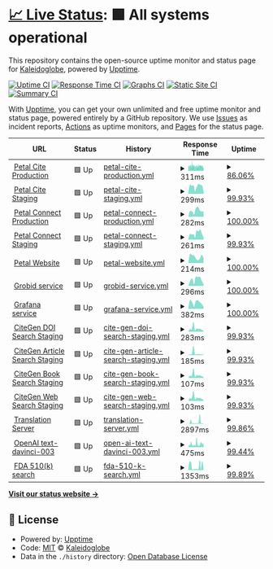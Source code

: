 # [📈 Live Status](https://ks-collab.github.io/upptime): <!--live status--> **🟩 All systems operational**

This repository contains the open-source uptime monitor and status page for [Kaleidoglobe](https://www.kaleidoglobe.com), powered by [Upptime](https://github.com/upptime/upptime).

[![Uptime CI](https://github.com/koj-co/upptime/workflows/Uptime%20CI/badge.svg)](https://github.com/koj-co/upptime/actions?query=workflow%3A%22Uptime+CI%22)
[![Response Time CI](https://github.com/koj-co/upptime/workflows/Response%20Time%20CI/badge.svg)](https://github.com/koj-co/upptime/actions?query=workflow%3A%22Response+Time+CI%22)
[![Graphs CI](https://github.com/koj-co/upptime/workflows/Graphs%20CI/badge.svg)](https://github.com/koj-co/upptime/actions?query=workflow%3A%22Graphs+CI%22)
[![Static Site CI](https://github.com/koj-co/upptime/workflows/Static%20Site%20CI/badge.svg)](https://github.com/koj-co/upptime/actions?query=workflow%3A%22Static+Site+CI%22)
[![Summary CI](https://github.com/koj-co/upptime/workflows/Summary%20CI/badge.svg)](https://github.com/koj-co/upptime/actions?query=workflow%3A%22Summary+CI%22)

With [Upptime](https://upptime.js.org), you can get your own unlimited and free uptime monitor and status page, powered entirely by a GitHub repository. We use [Issues](https://github.com/ks-collab/upptime/issues) as incident reports, [Actions](https://github.com/ks-collab/upptime/actions) as uptime monitors, and [Pages](https://ks-collab.github.io/upptime) for the status page.

<!--start: status pages-->
<!-- This summary is generated by Upptime (https://github.com/upptime/upptime) -->
<!-- Do not edit this manually, your changes will be overwritten -->
<!-- prettier-ignore -->
| URL | Status | History | Response Time | Uptime |
| --- | ------ | ------- | ------------- | ------ |
| <img alt="" src="https://icons.duckduckgo.com/ip3/cite.petal.org.ico" height="13"> [Petal Cite Production](https://cite.petal.org/api/status) | 🟩 Up | [petal-cite-production.yml](https://github.com/ks-collab/upptime/commits/HEAD/history/petal-cite-production.yml) | <details><summary><img alt="Response time graph" src="./graphs/petal-cite-production/response-time-week.png" height="20"> 311ms</summary><br><a href="https://ks-collab.github.io/upptime/history/petal-cite-production"><img alt="Response time 2436" src="https://img.shields.io/endpoint?url=https%3A%2F%2Fraw.githubusercontent.com%2Fks-collab%2Fupptime%2FHEAD%2Fapi%2Fpetal-cite-production%2Fresponse-time.json"></a><br><a href="https://ks-collab.github.io/upptime/history/petal-cite-production"><img alt="24-hour response time 297" src="https://img.shields.io/endpoint?url=https%3A%2F%2Fraw.githubusercontent.com%2Fks-collab%2Fupptime%2FHEAD%2Fapi%2Fpetal-cite-production%2Fresponse-time-day.json"></a><br><a href="https://ks-collab.github.io/upptime/history/petal-cite-production"><img alt="7-day response time 311" src="https://img.shields.io/endpoint?url=https%3A%2F%2Fraw.githubusercontent.com%2Fks-collab%2Fupptime%2FHEAD%2Fapi%2Fpetal-cite-production%2Fresponse-time-week.json"></a><br><a href="https://ks-collab.github.io/upptime/history/petal-cite-production"><img alt="30-day response time 326" src="https://img.shields.io/endpoint?url=https%3A%2F%2Fraw.githubusercontent.com%2Fks-collab%2Fupptime%2FHEAD%2Fapi%2Fpetal-cite-production%2Fresponse-time-month.json"></a><br><a href="https://ks-collab.github.io/upptime/history/petal-cite-production"><img alt="1-year response time 2436" src="https://img.shields.io/endpoint?url=https%3A%2F%2Fraw.githubusercontent.com%2Fks-collab%2Fupptime%2FHEAD%2Fapi%2Fpetal-cite-production%2Fresponse-time-year.json"></a></details> | <details><summary><a href="https://ks-collab.github.io/upptime/history/petal-cite-production">86.06%</a></summary><a href="https://ks-collab.github.io/upptime/history/petal-cite-production"><img alt="All-time uptime 99.65%" src="https://img.shields.io/endpoint?url=https%3A%2F%2Fraw.githubusercontent.com%2Fks-collab%2Fupptime%2FHEAD%2Fapi%2Fpetal-cite-production%2Fuptime.json"></a><br><a href="https://ks-collab.github.io/upptime/history/petal-cite-production"><img alt="24-hour uptime 71.44%" src="https://img.shields.io/endpoint?url=https%3A%2F%2Fraw.githubusercontent.com%2Fks-collab%2Fupptime%2FHEAD%2Fapi%2Fpetal-cite-production%2Fuptime-day.json"></a><br><a href="https://ks-collab.github.io/upptime/history/petal-cite-production"><img alt="7-day uptime 86.06%" src="https://img.shields.io/endpoint?url=https%3A%2F%2Fraw.githubusercontent.com%2Fks-collab%2Fupptime%2FHEAD%2Fapi%2Fpetal-cite-production%2Fuptime-week.json"></a><br><a href="https://ks-collab.github.io/upptime/history/petal-cite-production"><img alt="30-day uptime 96.76%" src="https://img.shields.io/endpoint?url=https%3A%2F%2Fraw.githubusercontent.com%2Fks-collab%2Fupptime%2FHEAD%2Fapi%2Fpetal-cite-production%2Fuptime-month.json"></a><br><a href="https://ks-collab.github.io/upptime/history/petal-cite-production"><img alt="1-year uptime 99.65%" src="https://img.shields.io/endpoint?url=https%3A%2F%2Fraw.githubusercontent.com%2Fks-collab%2Fupptime%2FHEAD%2Fapi%2Fpetal-cite-production%2Fuptime-year.json"></a></details>
| <img alt="" src="https://icons.duckduckgo.com/ip3/cite.petal-dev.org.ico" height="13"> [Petal Cite Staging](https://cite.petal-dev.org/api/status) | 🟩 Up | [petal-cite-staging.yml](https://github.com/ks-collab/upptime/commits/HEAD/history/petal-cite-staging.yml) | <details><summary><img alt="Response time graph" src="./graphs/petal-cite-staging/response-time-week.png" height="20"> 299ms</summary><br><a href="https://ks-collab.github.io/upptime/history/petal-cite-staging"><img alt="Response time 1773" src="https://img.shields.io/endpoint?url=https%3A%2F%2Fraw.githubusercontent.com%2Fks-collab%2Fupptime%2FHEAD%2Fapi%2Fpetal-cite-staging%2Fresponse-time.json"></a><br><a href="https://ks-collab.github.io/upptime/history/petal-cite-staging"><img alt="24-hour response time 276" src="https://img.shields.io/endpoint?url=https%3A%2F%2Fraw.githubusercontent.com%2Fks-collab%2Fupptime%2FHEAD%2Fapi%2Fpetal-cite-staging%2Fresponse-time-day.json"></a><br><a href="https://ks-collab.github.io/upptime/history/petal-cite-staging"><img alt="7-day response time 299" src="https://img.shields.io/endpoint?url=https%3A%2F%2Fraw.githubusercontent.com%2Fks-collab%2Fupptime%2FHEAD%2Fapi%2Fpetal-cite-staging%2Fresponse-time-week.json"></a><br><a href="https://ks-collab.github.io/upptime/history/petal-cite-staging"><img alt="30-day response time 286" src="https://img.shields.io/endpoint?url=https%3A%2F%2Fraw.githubusercontent.com%2Fks-collab%2Fupptime%2FHEAD%2Fapi%2Fpetal-cite-staging%2Fresponse-time-month.json"></a><br><a href="https://ks-collab.github.io/upptime/history/petal-cite-staging"><img alt="1-year response time 1773" src="https://img.shields.io/endpoint?url=https%3A%2F%2Fraw.githubusercontent.com%2Fks-collab%2Fupptime%2FHEAD%2Fapi%2Fpetal-cite-staging%2Fresponse-time-year.json"></a></details> | <details><summary><a href="https://ks-collab.github.io/upptime/history/petal-cite-staging">99.93%</a></summary><a href="https://ks-collab.github.io/upptime/history/petal-cite-staging"><img alt="All-time uptime 98.79%" src="https://img.shields.io/endpoint?url=https%3A%2F%2Fraw.githubusercontent.com%2Fks-collab%2Fupptime%2FHEAD%2Fapi%2Fpetal-cite-staging%2Fuptime.json"></a><br><a href="https://ks-collab.github.io/upptime/history/petal-cite-staging"><img alt="24-hour uptime 100.00%" src="https://img.shields.io/endpoint?url=https%3A%2F%2Fraw.githubusercontent.com%2Fks-collab%2Fupptime%2FHEAD%2Fapi%2Fpetal-cite-staging%2Fuptime-day.json"></a><br><a href="https://ks-collab.github.io/upptime/history/petal-cite-staging"><img alt="7-day uptime 99.93%" src="https://img.shields.io/endpoint?url=https%3A%2F%2Fraw.githubusercontent.com%2Fks-collab%2Fupptime%2FHEAD%2Fapi%2Fpetal-cite-staging%2Fuptime-week.json"></a><br><a href="https://ks-collab.github.io/upptime/history/petal-cite-staging"><img alt="30-day uptime 99.16%" src="https://img.shields.io/endpoint?url=https%3A%2F%2Fraw.githubusercontent.com%2Fks-collab%2Fupptime%2FHEAD%2Fapi%2Fpetal-cite-staging%2Fuptime-month.json"></a><br><a href="https://ks-collab.github.io/upptime/history/petal-cite-staging"><img alt="1-year uptime 98.79%" src="https://img.shields.io/endpoint?url=https%3A%2F%2Fraw.githubusercontent.com%2Fks-collab%2Fupptime%2FHEAD%2Fapi%2Fpetal-cite-staging%2Fuptime-year.json"></a></details>
| <img alt="" src="https://icons.duckduckgo.com/ip3/connect.petal.org.ico" height="13"> [Petal Connect Production](https://connect.petal.org) | 🟩 Up | [petal-connect-production.yml](https://github.com/ks-collab/upptime/commits/HEAD/history/petal-connect-production.yml) | <details><summary><img alt="Response time graph" src="./graphs/petal-connect-production/response-time-week.png" height="20"> 282ms</summary><br><a href="https://ks-collab.github.io/upptime/history/petal-connect-production"><img alt="Response time 263" src="https://img.shields.io/endpoint?url=https%3A%2F%2Fraw.githubusercontent.com%2Fks-collab%2Fupptime%2FHEAD%2Fapi%2Fpetal-connect-production%2Fresponse-time.json"></a><br><a href="https://ks-collab.github.io/upptime/history/petal-connect-production"><img alt="24-hour response time 394" src="https://img.shields.io/endpoint?url=https%3A%2F%2Fraw.githubusercontent.com%2Fks-collab%2Fupptime%2FHEAD%2Fapi%2Fpetal-connect-production%2Fresponse-time-day.json"></a><br><a href="https://ks-collab.github.io/upptime/history/petal-connect-production"><img alt="7-day response time 282" src="https://img.shields.io/endpoint?url=https%3A%2F%2Fraw.githubusercontent.com%2Fks-collab%2Fupptime%2FHEAD%2Fapi%2Fpetal-connect-production%2Fresponse-time-week.json"></a><br><a href="https://ks-collab.github.io/upptime/history/petal-connect-production"><img alt="30-day response time 256" src="https://img.shields.io/endpoint?url=https%3A%2F%2Fraw.githubusercontent.com%2Fks-collab%2Fupptime%2FHEAD%2Fapi%2Fpetal-connect-production%2Fresponse-time-month.json"></a><br><a href="https://ks-collab.github.io/upptime/history/petal-connect-production"><img alt="1-year response time 263" src="https://img.shields.io/endpoint?url=https%3A%2F%2Fraw.githubusercontent.com%2Fks-collab%2Fupptime%2FHEAD%2Fapi%2Fpetal-connect-production%2Fresponse-time-year.json"></a></details> | <details><summary><a href="https://ks-collab.github.io/upptime/history/petal-connect-production">100.00%</a></summary><a href="https://ks-collab.github.io/upptime/history/petal-connect-production"><img alt="All-time uptime 99.90%" src="https://img.shields.io/endpoint?url=https%3A%2F%2Fraw.githubusercontent.com%2Fks-collab%2Fupptime%2FHEAD%2Fapi%2Fpetal-connect-production%2Fuptime.json"></a><br><a href="https://ks-collab.github.io/upptime/history/petal-connect-production"><img alt="24-hour uptime 100.00%" src="https://img.shields.io/endpoint?url=https%3A%2F%2Fraw.githubusercontent.com%2Fks-collab%2Fupptime%2FHEAD%2Fapi%2Fpetal-connect-production%2Fuptime-day.json"></a><br><a href="https://ks-collab.github.io/upptime/history/petal-connect-production"><img alt="7-day uptime 100.00%" src="https://img.shields.io/endpoint?url=https%3A%2F%2Fraw.githubusercontent.com%2Fks-collab%2Fupptime%2FHEAD%2Fapi%2Fpetal-connect-production%2Fuptime-week.json"></a><br><a href="https://ks-collab.github.io/upptime/history/petal-connect-production"><img alt="30-day uptime 99.97%" src="https://img.shields.io/endpoint?url=https%3A%2F%2Fraw.githubusercontent.com%2Fks-collab%2Fupptime%2FHEAD%2Fapi%2Fpetal-connect-production%2Fuptime-month.json"></a><br><a href="https://ks-collab.github.io/upptime/history/petal-connect-production"><img alt="1-year uptime 99.90%" src="https://img.shields.io/endpoint?url=https%3A%2F%2Fraw.githubusercontent.com%2Fks-collab%2Fupptime%2FHEAD%2Fapi%2Fpetal-connect-production%2Fuptime-year.json"></a></details>
| <img alt="" src="https://icons.duckduckgo.com/ip3/connect.petal-dev.org.ico" height="13"> [Petal Connect Staging](https://connect.petal-dev.org) | 🟩 Up | [petal-connect-staging.yml](https://github.com/ks-collab/upptime/commits/HEAD/history/petal-connect-staging.yml) | <details><summary><img alt="Response time graph" src="./graphs/petal-connect-staging/response-time-week.png" height="20"> 261ms</summary><br><a href="https://ks-collab.github.io/upptime/history/petal-connect-staging"><img alt="Response time 264" src="https://img.shields.io/endpoint?url=https%3A%2F%2Fraw.githubusercontent.com%2Fks-collab%2Fupptime%2FHEAD%2Fapi%2Fpetal-connect-staging%2Fresponse-time.json"></a><br><a href="https://ks-collab.github.io/upptime/history/petal-connect-staging"><img alt="24-hour response time 275" src="https://img.shields.io/endpoint?url=https%3A%2F%2Fraw.githubusercontent.com%2Fks-collab%2Fupptime%2FHEAD%2Fapi%2Fpetal-connect-staging%2Fresponse-time-day.json"></a><br><a href="https://ks-collab.github.io/upptime/history/petal-connect-staging"><img alt="7-day response time 261" src="https://img.shields.io/endpoint?url=https%3A%2F%2Fraw.githubusercontent.com%2Fks-collab%2Fupptime%2FHEAD%2Fapi%2Fpetal-connect-staging%2Fresponse-time-week.json"></a><br><a href="https://ks-collab.github.io/upptime/history/petal-connect-staging"><img alt="30-day response time 234" src="https://img.shields.io/endpoint?url=https%3A%2F%2Fraw.githubusercontent.com%2Fks-collab%2Fupptime%2FHEAD%2Fapi%2Fpetal-connect-staging%2Fresponse-time-month.json"></a><br><a href="https://ks-collab.github.io/upptime/history/petal-connect-staging"><img alt="1-year response time 264" src="https://img.shields.io/endpoint?url=https%3A%2F%2Fraw.githubusercontent.com%2Fks-collab%2Fupptime%2FHEAD%2Fapi%2Fpetal-connect-staging%2Fresponse-time-year.json"></a></details> | <details><summary><a href="https://ks-collab.github.io/upptime/history/petal-connect-staging">99.93%</a></summary><a href="https://ks-collab.github.io/upptime/history/petal-connect-staging"><img alt="All-time uptime 99.82%" src="https://img.shields.io/endpoint?url=https%3A%2F%2Fraw.githubusercontent.com%2Fks-collab%2Fupptime%2FHEAD%2Fapi%2Fpetal-connect-staging%2Fuptime.json"></a><br><a href="https://ks-collab.github.io/upptime/history/petal-connect-staging"><img alt="24-hour uptime 100.00%" src="https://img.shields.io/endpoint?url=https%3A%2F%2Fraw.githubusercontent.com%2Fks-collab%2Fupptime%2FHEAD%2Fapi%2Fpetal-connect-staging%2Fuptime-day.json"></a><br><a href="https://ks-collab.github.io/upptime/history/petal-connect-staging"><img alt="7-day uptime 99.93%" src="https://img.shields.io/endpoint?url=https%3A%2F%2Fraw.githubusercontent.com%2Fks-collab%2Fupptime%2FHEAD%2Fapi%2Fpetal-connect-staging%2Fuptime-week.json"></a><br><a href="https://ks-collab.github.io/upptime/history/petal-connect-staging"><img alt="30-day uptime 99.89%" src="https://img.shields.io/endpoint?url=https%3A%2F%2Fraw.githubusercontent.com%2Fks-collab%2Fupptime%2FHEAD%2Fapi%2Fpetal-connect-staging%2Fuptime-month.json"></a><br><a href="https://ks-collab.github.io/upptime/history/petal-connect-staging"><img alt="1-year uptime 99.82%" src="https://img.shields.io/endpoint?url=https%3A%2F%2Fraw.githubusercontent.com%2Fks-collab%2Fupptime%2FHEAD%2Fapi%2Fpetal-connect-staging%2Fuptime-year.json"></a></details>
| <img alt="" src="https://icons.duckduckgo.com/ip3/www.petal.org.ico" height="13"> [Petal Website](https://www.petal.org) | 🟩 Up | [petal-website.yml](https://github.com/ks-collab/upptime/commits/HEAD/history/petal-website.yml) | <details><summary><img alt="Response time graph" src="./graphs/petal-website/response-time-week.png" height="20"> 214ms</summary><br><a href="https://ks-collab.github.io/upptime/history/petal-website"><img alt="Response time 383" src="https://img.shields.io/endpoint?url=https%3A%2F%2Fraw.githubusercontent.com%2Fks-collab%2Fupptime%2FHEAD%2Fapi%2Fpetal-website%2Fresponse-time.json"></a><br><a href="https://ks-collab.github.io/upptime/history/petal-website"><img alt="24-hour response time 166" src="https://img.shields.io/endpoint?url=https%3A%2F%2Fraw.githubusercontent.com%2Fks-collab%2Fupptime%2FHEAD%2Fapi%2Fpetal-website%2Fresponse-time-day.json"></a><br><a href="https://ks-collab.github.io/upptime/history/petal-website"><img alt="7-day response time 214" src="https://img.shields.io/endpoint?url=https%3A%2F%2Fraw.githubusercontent.com%2Fks-collab%2Fupptime%2FHEAD%2Fapi%2Fpetal-website%2Fresponse-time-week.json"></a><br><a href="https://ks-collab.github.io/upptime/history/petal-website"><img alt="30-day response time 263" src="https://img.shields.io/endpoint?url=https%3A%2F%2Fraw.githubusercontent.com%2Fks-collab%2Fupptime%2FHEAD%2Fapi%2Fpetal-website%2Fresponse-time-month.json"></a><br><a href="https://ks-collab.github.io/upptime/history/petal-website"><img alt="1-year response time 383" src="https://img.shields.io/endpoint?url=https%3A%2F%2Fraw.githubusercontent.com%2Fks-collab%2Fupptime%2FHEAD%2Fapi%2Fpetal-website%2Fresponse-time-year.json"></a></details> | <details><summary><a href="https://ks-collab.github.io/upptime/history/petal-website">100.00%</a></summary><a href="https://ks-collab.github.io/upptime/history/petal-website"><img alt="All-time uptime 99.95%" src="https://img.shields.io/endpoint?url=https%3A%2F%2Fraw.githubusercontent.com%2Fks-collab%2Fupptime%2FHEAD%2Fapi%2Fpetal-website%2Fuptime.json"></a><br><a href="https://ks-collab.github.io/upptime/history/petal-website"><img alt="24-hour uptime 100.00%" src="https://img.shields.io/endpoint?url=https%3A%2F%2Fraw.githubusercontent.com%2Fks-collab%2Fupptime%2FHEAD%2Fapi%2Fpetal-website%2Fuptime-day.json"></a><br><a href="https://ks-collab.github.io/upptime/history/petal-website"><img alt="7-day uptime 100.00%" src="https://img.shields.io/endpoint?url=https%3A%2F%2Fraw.githubusercontent.com%2Fks-collab%2Fupptime%2FHEAD%2Fapi%2Fpetal-website%2Fuptime-week.json"></a><br><a href="https://ks-collab.github.io/upptime/history/petal-website"><img alt="30-day uptime 100.00%" src="https://img.shields.io/endpoint?url=https%3A%2F%2Fraw.githubusercontent.com%2Fks-collab%2Fupptime%2FHEAD%2Fapi%2Fpetal-website%2Fuptime-month.json"></a><br><a href="https://ks-collab.github.io/upptime/history/petal-website"><img alt="1-year uptime 99.95%" src="https://img.shields.io/endpoint?url=https%3A%2F%2Fraw.githubusercontent.com%2Fks-collab%2Fupptime%2FHEAD%2Fapi%2Fpetal-website%2Fuptime-year.json"></a></details>
| <img alt="" src="https://icons.duckduckgo.com/ip3/grobid.petal.org.ico" height="13"> [Grobid service](https://grobid.petal.org/api/isalive) | 🟩 Up | [grobid-service.yml](https://github.com/ks-collab/upptime/commits/HEAD/history/grobid-service.yml) | <details><summary><img alt="Response time graph" src="./graphs/grobid-service/response-time-week.png" height="20"> 296ms</summary><br><a href="https://ks-collab.github.io/upptime/history/grobid-service"><img alt="Response time 386" src="https://img.shields.io/endpoint?url=https%3A%2F%2Fraw.githubusercontent.com%2Fks-collab%2Fupptime%2FHEAD%2Fapi%2Fgrobid-service%2Fresponse-time.json"></a><br><a href="https://ks-collab.github.io/upptime/history/grobid-service"><img alt="24-hour response time 281" src="https://img.shields.io/endpoint?url=https%3A%2F%2Fraw.githubusercontent.com%2Fks-collab%2Fupptime%2FHEAD%2Fapi%2Fgrobid-service%2Fresponse-time-day.json"></a><br><a href="https://ks-collab.github.io/upptime/history/grobid-service"><img alt="7-day response time 296" src="https://img.shields.io/endpoint?url=https%3A%2F%2Fraw.githubusercontent.com%2Fks-collab%2Fupptime%2FHEAD%2Fapi%2Fgrobid-service%2Fresponse-time-week.json"></a><br><a href="https://ks-collab.github.io/upptime/history/grobid-service"><img alt="30-day response time 247" src="https://img.shields.io/endpoint?url=https%3A%2F%2Fraw.githubusercontent.com%2Fks-collab%2Fupptime%2FHEAD%2Fapi%2Fgrobid-service%2Fresponse-time-month.json"></a><br><a href="https://ks-collab.github.io/upptime/history/grobid-service"><img alt="1-year response time 386" src="https://img.shields.io/endpoint?url=https%3A%2F%2Fraw.githubusercontent.com%2Fks-collab%2Fupptime%2FHEAD%2Fapi%2Fgrobid-service%2Fresponse-time-year.json"></a></details> | <details><summary><a href="https://ks-collab.github.io/upptime/history/grobid-service">100.00%</a></summary><a href="https://ks-collab.github.io/upptime/history/grobid-service"><img alt="All-time uptime 95.65%" src="https://img.shields.io/endpoint?url=https%3A%2F%2Fraw.githubusercontent.com%2Fks-collab%2Fupptime%2FHEAD%2Fapi%2Fgrobid-service%2Fuptime.json"></a><br><a href="https://ks-collab.github.io/upptime/history/grobid-service"><img alt="24-hour uptime 100.00%" src="https://img.shields.io/endpoint?url=https%3A%2F%2Fraw.githubusercontent.com%2Fks-collab%2Fupptime%2FHEAD%2Fapi%2Fgrobid-service%2Fuptime-day.json"></a><br><a href="https://ks-collab.github.io/upptime/history/grobid-service"><img alt="7-day uptime 100.00%" src="https://img.shields.io/endpoint?url=https%3A%2F%2Fraw.githubusercontent.com%2Fks-collab%2Fupptime%2FHEAD%2Fapi%2Fgrobid-service%2Fuptime-week.json"></a><br><a href="https://ks-collab.github.io/upptime/history/grobid-service"><img alt="30-day uptime 99.95%" src="https://img.shields.io/endpoint?url=https%3A%2F%2Fraw.githubusercontent.com%2Fks-collab%2Fupptime%2FHEAD%2Fapi%2Fgrobid-service%2Fuptime-month.json"></a><br><a href="https://ks-collab.github.io/upptime/history/grobid-service"><img alt="1-year uptime 95.65%" src="https://img.shields.io/endpoint?url=https%3A%2F%2Fraw.githubusercontent.com%2Fks-collab%2Fupptime%2FHEAD%2Fapi%2Fgrobid-service%2Fuptime-year.json"></a></details>
| <img alt="" src="https://icons.duckduckgo.com/ip3/grafana.petal.org.ico" height="13"> [Grafana service](https://grafana.petal.org) | 🟩 Up | [grafana-service.yml](https://github.com/ks-collab/upptime/commits/HEAD/history/grafana-service.yml) | <details><summary><img alt="Response time graph" src="./graphs/grafana-service/response-time-week.png" height="20"> 382ms</summary><br><a href="https://ks-collab.github.io/upptime/history/grafana-service"><img alt="Response time 356" src="https://img.shields.io/endpoint?url=https%3A%2F%2Fraw.githubusercontent.com%2Fks-collab%2Fupptime%2FHEAD%2Fapi%2Fgrafana-service%2Fresponse-time.json"></a><br><a href="https://ks-collab.github.io/upptime/history/grafana-service"><img alt="24-hour response time 465" src="https://img.shields.io/endpoint?url=https%3A%2F%2Fraw.githubusercontent.com%2Fks-collab%2Fupptime%2FHEAD%2Fapi%2Fgrafana-service%2Fresponse-time-day.json"></a><br><a href="https://ks-collab.github.io/upptime/history/grafana-service"><img alt="7-day response time 382" src="https://img.shields.io/endpoint?url=https%3A%2F%2Fraw.githubusercontent.com%2Fks-collab%2Fupptime%2FHEAD%2Fapi%2Fgrafana-service%2Fresponse-time-week.json"></a><br><a href="https://ks-collab.github.io/upptime/history/grafana-service"><img alt="30-day response time 352" src="https://img.shields.io/endpoint?url=https%3A%2F%2Fraw.githubusercontent.com%2Fks-collab%2Fupptime%2FHEAD%2Fapi%2Fgrafana-service%2Fresponse-time-month.json"></a><br><a href="https://ks-collab.github.io/upptime/history/grafana-service"><img alt="1-year response time 356" src="https://img.shields.io/endpoint?url=https%3A%2F%2Fraw.githubusercontent.com%2Fks-collab%2Fupptime%2FHEAD%2Fapi%2Fgrafana-service%2Fresponse-time-year.json"></a></details> | <details><summary><a href="https://ks-collab.github.io/upptime/history/grafana-service">100.00%</a></summary><a href="https://ks-collab.github.io/upptime/history/grafana-service"><img alt="All-time uptime 100.00%" src="https://img.shields.io/endpoint?url=https%3A%2F%2Fraw.githubusercontent.com%2Fks-collab%2Fupptime%2FHEAD%2Fapi%2Fgrafana-service%2Fuptime.json"></a><br><a href="https://ks-collab.github.io/upptime/history/grafana-service"><img alt="24-hour uptime 100.00%" src="https://img.shields.io/endpoint?url=https%3A%2F%2Fraw.githubusercontent.com%2Fks-collab%2Fupptime%2FHEAD%2Fapi%2Fgrafana-service%2Fuptime-day.json"></a><br><a href="https://ks-collab.github.io/upptime/history/grafana-service"><img alt="7-day uptime 100.00%" src="https://img.shields.io/endpoint?url=https%3A%2F%2Fraw.githubusercontent.com%2Fks-collab%2Fupptime%2FHEAD%2Fapi%2Fgrafana-service%2Fuptime-week.json"></a><br><a href="https://ks-collab.github.io/upptime/history/grafana-service"><img alt="30-day uptime 100.00%" src="https://img.shields.io/endpoint?url=https%3A%2F%2Fraw.githubusercontent.com%2Fks-collab%2Fupptime%2FHEAD%2Fapi%2Fgrafana-service%2Fuptime-month.json"></a><br><a href="https://ks-collab.github.io/upptime/history/grafana-service"><img alt="1-year uptime 100.00%" src="https://img.shields.io/endpoint?url=https%3A%2F%2Fraw.githubusercontent.com%2Fks-collab%2Fupptime%2FHEAD%2Fapi%2Fgrafana-service%2Fuptime-year.json"></a></details>
| <img alt="" src="https://icons.duckduckgo.com/ip3/cite.petal-dev.org.ico" height="13"> [CiteGen DOI Search Staging](https://cite.petal-dev.org/api/citegen/query) | 🟩 Up | [cite-gen-doi-search-staging.yml](https://github.com/ks-collab/upptime/commits/HEAD/history/cite-gen-doi-search-staging.yml) | <details><summary><img alt="Response time graph" src="./graphs/cite-gen-doi-search-staging/response-time-week.png" height="20"> 283ms</summary><br><a href="https://ks-collab.github.io/upptime/history/cite-gen-doi-search-staging"><img alt="Response time 522" src="https://img.shields.io/endpoint?url=https%3A%2F%2Fraw.githubusercontent.com%2Fks-collab%2Fupptime%2FHEAD%2Fapi%2Fcite-gen-doi-search-staging%2Fresponse-time.json"></a><br><a href="https://ks-collab.github.io/upptime/history/cite-gen-doi-search-staging"><img alt="24-hour response time 267" src="https://img.shields.io/endpoint?url=https%3A%2F%2Fraw.githubusercontent.com%2Fks-collab%2Fupptime%2FHEAD%2Fapi%2Fcite-gen-doi-search-staging%2Fresponse-time-day.json"></a><br><a href="https://ks-collab.github.io/upptime/history/cite-gen-doi-search-staging"><img alt="7-day response time 283" src="https://img.shields.io/endpoint?url=https%3A%2F%2Fraw.githubusercontent.com%2Fks-collab%2Fupptime%2FHEAD%2Fapi%2Fcite-gen-doi-search-staging%2Fresponse-time-week.json"></a><br><a href="https://ks-collab.github.io/upptime/history/cite-gen-doi-search-staging"><img alt="30-day response time 453" src="https://img.shields.io/endpoint?url=https%3A%2F%2Fraw.githubusercontent.com%2Fks-collab%2Fupptime%2FHEAD%2Fapi%2Fcite-gen-doi-search-staging%2Fresponse-time-month.json"></a><br><a href="https://ks-collab.github.io/upptime/history/cite-gen-doi-search-staging"><img alt="1-year response time 522" src="https://img.shields.io/endpoint?url=https%3A%2F%2Fraw.githubusercontent.com%2Fks-collab%2Fupptime%2FHEAD%2Fapi%2Fcite-gen-doi-search-staging%2Fresponse-time-year.json"></a></details> | <details><summary><a href="https://ks-collab.github.io/upptime/history/cite-gen-doi-search-staging">99.93%</a></summary><a href="https://ks-collab.github.io/upptime/history/cite-gen-doi-search-staging"><img alt="All-time uptime 99.77%" src="https://img.shields.io/endpoint?url=https%3A%2F%2Fraw.githubusercontent.com%2Fks-collab%2Fupptime%2FHEAD%2Fapi%2Fcite-gen-doi-search-staging%2Fuptime.json"></a><br><a href="https://ks-collab.github.io/upptime/history/cite-gen-doi-search-staging"><img alt="24-hour uptime 100.00%" src="https://img.shields.io/endpoint?url=https%3A%2F%2Fraw.githubusercontent.com%2Fks-collab%2Fupptime%2FHEAD%2Fapi%2Fcite-gen-doi-search-staging%2Fuptime-day.json"></a><br><a href="https://ks-collab.github.io/upptime/history/cite-gen-doi-search-staging"><img alt="7-day uptime 99.93%" src="https://img.shields.io/endpoint?url=https%3A%2F%2Fraw.githubusercontent.com%2Fks-collab%2Fupptime%2FHEAD%2Fapi%2Fcite-gen-doi-search-staging%2Fuptime-week.json"></a><br><a href="https://ks-collab.github.io/upptime/history/cite-gen-doi-search-staging"><img alt="30-day uptime 99.78%" src="https://img.shields.io/endpoint?url=https%3A%2F%2Fraw.githubusercontent.com%2Fks-collab%2Fupptime%2FHEAD%2Fapi%2Fcite-gen-doi-search-staging%2Fuptime-month.json"></a><br><a href="https://ks-collab.github.io/upptime/history/cite-gen-doi-search-staging"><img alt="1-year uptime 99.77%" src="https://img.shields.io/endpoint?url=https%3A%2F%2Fraw.githubusercontent.com%2Fks-collab%2Fupptime%2FHEAD%2Fapi%2Fcite-gen-doi-search-staging%2Fuptime-year.json"></a></details>
| <img alt="" src="https://icons.duckduckgo.com/ip3/cite.petal-dev.org.ico" height="13"> [CiteGen Article Search Staging](https://cite.petal-dev.org/api/citegen/query) | 🟩 Up | [cite-gen-article-search-staging.yml](https://github.com/ks-collab/upptime/commits/HEAD/history/cite-gen-article-search-staging.yml) | <details><summary><img alt="Response time graph" src="./graphs/cite-gen-article-search-staging/response-time-week.png" height="20"> 185ms</summary><br><a href="https://ks-collab.github.io/upptime/history/cite-gen-article-search-staging"><img alt="Response time 3056" src="https://img.shields.io/endpoint?url=https%3A%2F%2Fraw.githubusercontent.com%2Fks-collab%2Fupptime%2FHEAD%2Fapi%2Fcite-gen-article-search-staging%2Fresponse-time.json"></a><br><a href="https://ks-collab.github.io/upptime/history/cite-gen-article-search-staging"><img alt="24-hour response time 97" src="https://img.shields.io/endpoint?url=https%3A%2F%2Fraw.githubusercontent.com%2Fks-collab%2Fupptime%2FHEAD%2Fapi%2Fcite-gen-article-search-staging%2Fresponse-time-day.json"></a><br><a href="https://ks-collab.github.io/upptime/history/cite-gen-article-search-staging"><img alt="7-day response time 185" src="https://img.shields.io/endpoint?url=https%3A%2F%2Fraw.githubusercontent.com%2Fks-collab%2Fupptime%2FHEAD%2Fapi%2Fcite-gen-article-search-staging%2Fresponse-time-week.json"></a><br><a href="https://ks-collab.github.io/upptime/history/cite-gen-article-search-staging"><img alt="30-day response time 4507" src="https://img.shields.io/endpoint?url=https%3A%2F%2Fraw.githubusercontent.com%2Fks-collab%2Fupptime%2FHEAD%2Fapi%2Fcite-gen-article-search-staging%2Fresponse-time-month.json"></a><br><a href="https://ks-collab.github.io/upptime/history/cite-gen-article-search-staging"><img alt="1-year response time 3056" src="https://img.shields.io/endpoint?url=https%3A%2F%2Fraw.githubusercontent.com%2Fks-collab%2Fupptime%2FHEAD%2Fapi%2Fcite-gen-article-search-staging%2Fresponse-time-year.json"></a></details> | <details><summary><a href="https://ks-collab.github.io/upptime/history/cite-gen-article-search-staging">99.93%</a></summary><a href="https://ks-collab.github.io/upptime/history/cite-gen-article-search-staging"><img alt="All-time uptime 97.61%" src="https://img.shields.io/endpoint?url=https%3A%2F%2Fraw.githubusercontent.com%2Fks-collab%2Fupptime%2FHEAD%2Fapi%2Fcite-gen-article-search-staging%2Fuptime.json"></a><br><a href="https://ks-collab.github.io/upptime/history/cite-gen-article-search-staging"><img alt="24-hour uptime 100.00%" src="https://img.shields.io/endpoint?url=https%3A%2F%2Fraw.githubusercontent.com%2Fks-collab%2Fupptime%2FHEAD%2Fapi%2Fcite-gen-article-search-staging%2Fuptime-day.json"></a><br><a href="https://ks-collab.github.io/upptime/history/cite-gen-article-search-staging"><img alt="7-day uptime 99.93%" src="https://img.shields.io/endpoint?url=https%3A%2F%2Fraw.githubusercontent.com%2Fks-collab%2Fupptime%2FHEAD%2Fapi%2Fcite-gen-article-search-staging%2Fuptime-week.json"></a><br><a href="https://ks-collab.github.io/upptime/history/cite-gen-article-search-staging"><img alt="30-day uptime 94.72%" src="https://img.shields.io/endpoint?url=https%3A%2F%2Fraw.githubusercontent.com%2Fks-collab%2Fupptime%2FHEAD%2Fapi%2Fcite-gen-article-search-staging%2Fuptime-month.json"></a><br><a href="https://ks-collab.github.io/upptime/history/cite-gen-article-search-staging"><img alt="1-year uptime 97.61%" src="https://img.shields.io/endpoint?url=https%3A%2F%2Fraw.githubusercontent.com%2Fks-collab%2Fupptime%2FHEAD%2Fapi%2Fcite-gen-article-search-staging%2Fuptime-year.json"></a></details>
| <img alt="" src="https://icons.duckduckgo.com/ip3/cite.petal-dev.org.ico" height="13"> [CiteGen Book Search Staging](https://cite.petal-dev.org/api/citegen/query) | 🟩 Up | [cite-gen-book-search-staging.yml](https://github.com/ks-collab/upptime/commits/HEAD/history/cite-gen-book-search-staging.yml) | <details><summary><img alt="Response time graph" src="./graphs/cite-gen-book-search-staging/response-time-week.png" height="20"> 107ms</summary><br><a href="https://ks-collab.github.io/upptime/history/cite-gen-book-search-staging"><img alt="Response time 1219" src="https://img.shields.io/endpoint?url=https%3A%2F%2Fraw.githubusercontent.com%2Fks-collab%2Fupptime%2FHEAD%2Fapi%2Fcite-gen-book-search-staging%2Fresponse-time.json"></a><br><a href="https://ks-collab.github.io/upptime/history/cite-gen-book-search-staging"><img alt="24-hour response time 99" src="https://img.shields.io/endpoint?url=https%3A%2F%2Fraw.githubusercontent.com%2Fks-collab%2Fupptime%2FHEAD%2Fapi%2Fcite-gen-book-search-staging%2Fresponse-time-day.json"></a><br><a href="https://ks-collab.github.io/upptime/history/cite-gen-book-search-staging"><img alt="7-day response time 107" src="https://img.shields.io/endpoint?url=https%3A%2F%2Fraw.githubusercontent.com%2Fks-collab%2Fupptime%2FHEAD%2Fapi%2Fcite-gen-book-search-staging%2Fresponse-time-week.json"></a><br><a href="https://ks-collab.github.io/upptime/history/cite-gen-book-search-staging"><img alt="30-day response time 570" src="https://img.shields.io/endpoint?url=https%3A%2F%2Fraw.githubusercontent.com%2Fks-collab%2Fupptime%2FHEAD%2Fapi%2Fcite-gen-book-search-staging%2Fresponse-time-month.json"></a><br><a href="https://ks-collab.github.io/upptime/history/cite-gen-book-search-staging"><img alt="1-year response time 1219" src="https://img.shields.io/endpoint?url=https%3A%2F%2Fraw.githubusercontent.com%2Fks-collab%2Fupptime%2FHEAD%2Fapi%2Fcite-gen-book-search-staging%2Fresponse-time-year.json"></a></details> | <details><summary><a href="https://ks-collab.github.io/upptime/history/cite-gen-book-search-staging">99.93%</a></summary><a href="https://ks-collab.github.io/upptime/history/cite-gen-book-search-staging"><img alt="All-time uptime 99.38%" src="https://img.shields.io/endpoint?url=https%3A%2F%2Fraw.githubusercontent.com%2Fks-collab%2Fupptime%2FHEAD%2Fapi%2Fcite-gen-book-search-staging%2Fuptime.json"></a><br><a href="https://ks-collab.github.io/upptime/history/cite-gen-book-search-staging"><img alt="24-hour uptime 100.00%" src="https://img.shields.io/endpoint?url=https%3A%2F%2Fraw.githubusercontent.com%2Fks-collab%2Fupptime%2FHEAD%2Fapi%2Fcite-gen-book-search-staging%2Fuptime-day.json"></a><br><a href="https://ks-collab.github.io/upptime/history/cite-gen-book-search-staging"><img alt="7-day uptime 99.93%" src="https://img.shields.io/endpoint?url=https%3A%2F%2Fraw.githubusercontent.com%2Fks-collab%2Fupptime%2FHEAD%2Fapi%2Fcite-gen-book-search-staging%2Fuptime-week.json"></a><br><a href="https://ks-collab.github.io/upptime/history/cite-gen-book-search-staging"><img alt="30-day uptime 99.31%" src="https://img.shields.io/endpoint?url=https%3A%2F%2Fraw.githubusercontent.com%2Fks-collab%2Fupptime%2FHEAD%2Fapi%2Fcite-gen-book-search-staging%2Fuptime-month.json"></a><br><a href="https://ks-collab.github.io/upptime/history/cite-gen-book-search-staging"><img alt="1-year uptime 99.38%" src="https://img.shields.io/endpoint?url=https%3A%2F%2Fraw.githubusercontent.com%2Fks-collab%2Fupptime%2FHEAD%2Fapi%2Fcite-gen-book-search-staging%2Fuptime-year.json"></a></details>
| <img alt="" src="https://icons.duckduckgo.com/ip3/cite.petal-dev.org.ico" height="13"> [CiteGen Web Search Staging](https://cite.petal-dev.org/api/citegen/query) | 🟩 Up | [cite-gen-web-search-staging.yml](https://github.com/ks-collab/upptime/commits/HEAD/history/cite-gen-web-search-staging.yml) | <details><summary><img alt="Response time graph" src="./graphs/cite-gen-web-search-staging/response-time-week.png" height="20"> 103ms</summary><br><a href="https://ks-collab.github.io/upptime/history/cite-gen-web-search-staging"><img alt="Response time 109" src="https://img.shields.io/endpoint?url=https%3A%2F%2Fraw.githubusercontent.com%2Fks-collab%2Fupptime%2FHEAD%2Fapi%2Fcite-gen-web-search-staging%2Fresponse-time.json"></a><br><a href="https://ks-collab.github.io/upptime/history/cite-gen-web-search-staging"><img alt="24-hour response time 95" src="https://img.shields.io/endpoint?url=https%3A%2F%2Fraw.githubusercontent.com%2Fks-collab%2Fupptime%2FHEAD%2Fapi%2Fcite-gen-web-search-staging%2Fresponse-time-day.json"></a><br><a href="https://ks-collab.github.io/upptime/history/cite-gen-web-search-staging"><img alt="7-day response time 103" src="https://img.shields.io/endpoint?url=https%3A%2F%2Fraw.githubusercontent.com%2Fks-collab%2Fupptime%2FHEAD%2Fapi%2Fcite-gen-web-search-staging%2Fresponse-time-week.json"></a><br><a href="https://ks-collab.github.io/upptime/history/cite-gen-web-search-staging"><img alt="30-day response time 86" src="https://img.shields.io/endpoint?url=https%3A%2F%2Fraw.githubusercontent.com%2Fks-collab%2Fupptime%2FHEAD%2Fapi%2Fcite-gen-web-search-staging%2Fresponse-time-month.json"></a><br><a href="https://ks-collab.github.io/upptime/history/cite-gen-web-search-staging"><img alt="1-year response time 109" src="https://img.shields.io/endpoint?url=https%3A%2F%2Fraw.githubusercontent.com%2Fks-collab%2Fupptime%2FHEAD%2Fapi%2Fcite-gen-web-search-staging%2Fresponse-time-year.json"></a></details> | <details><summary><a href="https://ks-collab.github.io/upptime/history/cite-gen-web-search-staging">99.93%</a></summary><a href="https://ks-collab.github.io/upptime/history/cite-gen-web-search-staging"><img alt="All-time uptime 99.86%" src="https://img.shields.io/endpoint?url=https%3A%2F%2Fraw.githubusercontent.com%2Fks-collab%2Fupptime%2FHEAD%2Fapi%2Fcite-gen-web-search-staging%2Fuptime.json"></a><br><a href="https://ks-collab.github.io/upptime/history/cite-gen-web-search-staging"><img alt="24-hour uptime 100.00%" src="https://img.shields.io/endpoint?url=https%3A%2F%2Fraw.githubusercontent.com%2Fks-collab%2Fupptime%2FHEAD%2Fapi%2Fcite-gen-web-search-staging%2Fuptime-day.json"></a><br><a href="https://ks-collab.github.io/upptime/history/cite-gen-web-search-staging"><img alt="7-day uptime 99.93%" src="https://img.shields.io/endpoint?url=https%3A%2F%2Fraw.githubusercontent.com%2Fks-collab%2Fupptime%2FHEAD%2Fapi%2Fcite-gen-web-search-staging%2Fuptime-week.json"></a><br><a href="https://ks-collab.github.io/upptime/history/cite-gen-web-search-staging"><img alt="30-day uptime 99.96%" src="https://img.shields.io/endpoint?url=https%3A%2F%2Fraw.githubusercontent.com%2Fks-collab%2Fupptime%2FHEAD%2Fapi%2Fcite-gen-web-search-staging%2Fuptime-month.json"></a><br><a href="https://ks-collab.github.io/upptime/history/cite-gen-web-search-staging"><img alt="1-year uptime 99.86%" src="https://img.shields.io/endpoint?url=https%3A%2F%2Fraw.githubusercontent.com%2Fks-collab%2Fupptime%2FHEAD%2Fapi%2Fcite-gen-web-search-staging%2Fuptime-year.json"></a></details>
| <img alt="" src="https://icons.duckduckgo.com/ip3/translation-server.petal.org.ico" height="13"> [Translation Server](https://translation-server.petal.org/search) | 🟩 Up | [translation-server.yml](https://github.com/ks-collab/upptime/commits/HEAD/history/translation-server.yml) | <details><summary><img alt="Response time graph" src="./graphs/translation-server/response-time-week.png" height="20"> 2897ms</summary><br><a href="https://ks-collab.github.io/upptime/history/translation-server"><img alt="Response time 1285" src="https://img.shields.io/endpoint?url=https%3A%2F%2Fraw.githubusercontent.com%2Fks-collab%2Fupptime%2FHEAD%2Fapi%2Ftranslation-server%2Fresponse-time.json"></a><br><a href="https://ks-collab.github.io/upptime/history/translation-server"><img alt="24-hour response time 878" src="https://img.shields.io/endpoint?url=https%3A%2F%2Fraw.githubusercontent.com%2Fks-collab%2Fupptime%2FHEAD%2Fapi%2Ftranslation-server%2Fresponse-time-day.json"></a><br><a href="https://ks-collab.github.io/upptime/history/translation-server"><img alt="7-day response time 2897" src="https://img.shields.io/endpoint?url=https%3A%2F%2Fraw.githubusercontent.com%2Fks-collab%2Fupptime%2FHEAD%2Fapi%2Ftranslation-server%2Fresponse-time-week.json"></a><br><a href="https://ks-collab.github.io/upptime/history/translation-server"><img alt="30-day response time 1535" src="https://img.shields.io/endpoint?url=https%3A%2F%2Fraw.githubusercontent.com%2Fks-collab%2Fupptime%2FHEAD%2Fapi%2Ftranslation-server%2Fresponse-time-month.json"></a><br><a href="https://ks-collab.github.io/upptime/history/translation-server"><img alt="1-year response time 1285" src="https://img.shields.io/endpoint?url=https%3A%2F%2Fraw.githubusercontent.com%2Fks-collab%2Fupptime%2FHEAD%2Fapi%2Ftranslation-server%2Fresponse-time-year.json"></a></details> | <details><summary><a href="https://ks-collab.github.io/upptime/history/translation-server">99.86%</a></summary><a href="https://ks-collab.github.io/upptime/history/translation-server"><img alt="All-time uptime 99.96%" src="https://img.shields.io/endpoint?url=https%3A%2F%2Fraw.githubusercontent.com%2Fks-collab%2Fupptime%2FHEAD%2Fapi%2Ftranslation-server%2Fuptime.json"></a><br><a href="https://ks-collab.github.io/upptime/history/translation-server"><img alt="24-hour uptime 100.00%" src="https://img.shields.io/endpoint?url=https%3A%2F%2Fraw.githubusercontent.com%2Fks-collab%2Fupptime%2FHEAD%2Fapi%2Ftranslation-server%2Fuptime-day.json"></a><br><a href="https://ks-collab.github.io/upptime/history/translation-server"><img alt="7-day uptime 99.86%" src="https://img.shields.io/endpoint?url=https%3A%2F%2Fraw.githubusercontent.com%2Fks-collab%2Fupptime%2FHEAD%2Fapi%2Ftranslation-server%2Fuptime-week.json"></a><br><a href="https://ks-collab.github.io/upptime/history/translation-server"><img alt="30-day uptime 99.95%" src="https://img.shields.io/endpoint?url=https%3A%2F%2Fraw.githubusercontent.com%2Fks-collab%2Fupptime%2FHEAD%2Fapi%2Ftranslation-server%2Fuptime-month.json"></a><br><a href="https://ks-collab.github.io/upptime/history/translation-server"><img alt="1-year uptime 99.96%" src="https://img.shields.io/endpoint?url=https%3A%2F%2Fraw.githubusercontent.com%2Fks-collab%2Fupptime%2FHEAD%2Fapi%2Ftranslation-server%2Fuptime-year.json"></a></details>
| <img alt="" src="https://icons.duckduckgo.com/ip3/api.openai.com.ico" height="13"> [OpenAI text-davinci-003](https://api.openai.com/v1/completions) | 🟩 Up | [open-ai-text-davinci-003.yml](https://github.com/ks-collab/upptime/commits/HEAD/history/open-ai-text-davinci-003.yml) | <details><summary><img alt="Response time graph" src="./graphs/open-ai-text-davinci-003/response-time-week.png" height="20"> 475ms</summary><br><a href="https://ks-collab.github.io/upptime/history/open-ai-text-davinci-003"><img alt="Response time 1243" src="https://img.shields.io/endpoint?url=https%3A%2F%2Fraw.githubusercontent.com%2Fks-collab%2Fupptime%2FHEAD%2Fapi%2Fopen-ai-text-davinci-003%2Fresponse-time.json"></a><br><a href="https://ks-collab.github.io/upptime/history/open-ai-text-davinci-003"><img alt="24-hour response time 377" src="https://img.shields.io/endpoint?url=https%3A%2F%2Fraw.githubusercontent.com%2Fks-collab%2Fupptime%2FHEAD%2Fapi%2Fopen-ai-text-davinci-003%2Fresponse-time-day.json"></a><br><a href="https://ks-collab.github.io/upptime/history/open-ai-text-davinci-003"><img alt="7-day response time 475" src="https://img.shields.io/endpoint?url=https%3A%2F%2Fraw.githubusercontent.com%2Fks-collab%2Fupptime%2FHEAD%2Fapi%2Fopen-ai-text-davinci-003%2Fresponse-time-week.json"></a><br><a href="https://ks-collab.github.io/upptime/history/open-ai-text-davinci-003"><img alt="30-day response time 1258" src="https://img.shields.io/endpoint?url=https%3A%2F%2Fraw.githubusercontent.com%2Fks-collab%2Fupptime%2FHEAD%2Fapi%2Fopen-ai-text-davinci-003%2Fresponse-time-month.json"></a><br><a href="https://ks-collab.github.io/upptime/history/open-ai-text-davinci-003"><img alt="1-year response time 1243" src="https://img.shields.io/endpoint?url=https%3A%2F%2Fraw.githubusercontent.com%2Fks-collab%2Fupptime%2FHEAD%2Fapi%2Fopen-ai-text-davinci-003%2Fresponse-time-year.json"></a></details> | <details><summary><a href="https://ks-collab.github.io/upptime/history/open-ai-text-davinci-003">99.44%</a></summary><a href="https://ks-collab.github.io/upptime/history/open-ai-text-davinci-003"><img alt="All-time uptime 93.10%" src="https://img.shields.io/endpoint?url=https%3A%2F%2Fraw.githubusercontent.com%2Fks-collab%2Fupptime%2FHEAD%2Fapi%2Fopen-ai-text-davinci-003%2Fuptime.json"></a><br><a href="https://ks-collab.github.io/upptime/history/open-ai-text-davinci-003"><img alt="24-hour uptime 100.00%" src="https://img.shields.io/endpoint?url=https%3A%2F%2Fraw.githubusercontent.com%2Fks-collab%2Fupptime%2FHEAD%2Fapi%2Fopen-ai-text-davinci-003%2Fuptime-day.json"></a><br><a href="https://ks-collab.github.io/upptime/history/open-ai-text-davinci-003"><img alt="7-day uptime 99.44%" src="https://img.shields.io/endpoint?url=https%3A%2F%2Fraw.githubusercontent.com%2Fks-collab%2Fupptime%2FHEAD%2Fapi%2Fopen-ai-text-davinci-003%2Fuptime-week.json"></a><br><a href="https://ks-collab.github.io/upptime/history/open-ai-text-davinci-003"><img alt="30-day uptime 90.80%" src="https://img.shields.io/endpoint?url=https%3A%2F%2Fraw.githubusercontent.com%2Fks-collab%2Fupptime%2FHEAD%2Fapi%2Fopen-ai-text-davinci-003%2Fuptime-month.json"></a><br><a href="https://ks-collab.github.io/upptime/history/open-ai-text-davinci-003"><img alt="1-year uptime 93.10%" src="https://img.shields.io/endpoint?url=https%3A%2F%2Fraw.githubusercontent.com%2Fks-collab%2Fupptime%2FHEAD%2Fapi%2Fopen-ai-text-davinci-003%2Fuptime-year.json"></a></details>
| <img alt="" src="https://icons.duckduckgo.com/ip3/fda-search.petal.org.ico" height="13"> [FDA 510(k) search](https://fda-search.petal.org/search) | 🟩 Up | [fda-510-k-search.yml](https://github.com/ks-collab/upptime/commits/HEAD/history/fda-510-k-search.yml) | <details><summary><img alt="Response time graph" src="./graphs/fda-510-k-search/response-time-week.png" height="20"> 1353ms</summary><br><a href="https://ks-collab.github.io/upptime/history/fda-510-k-search"><img alt="Response time 2117" src="https://img.shields.io/endpoint?url=https%3A%2F%2Fraw.githubusercontent.com%2Fks-collab%2Fupptime%2FHEAD%2Fapi%2Ffda-510-k-search%2Fresponse-time.json"></a><br><a href="https://ks-collab.github.io/upptime/history/fda-510-k-search"><img alt="24-hour response time 582" src="https://img.shields.io/endpoint?url=https%3A%2F%2Fraw.githubusercontent.com%2Fks-collab%2Fupptime%2FHEAD%2Fapi%2Ffda-510-k-search%2Fresponse-time-day.json"></a><br><a href="https://ks-collab.github.io/upptime/history/fda-510-k-search"><img alt="7-day response time 1353" src="https://img.shields.io/endpoint?url=https%3A%2F%2Fraw.githubusercontent.com%2Fks-collab%2Fupptime%2FHEAD%2Fapi%2Ffda-510-k-search%2Fresponse-time-week.json"></a><br><a href="https://ks-collab.github.io/upptime/history/fda-510-k-search"><img alt="30-day response time 2117" src="https://img.shields.io/endpoint?url=https%3A%2F%2Fraw.githubusercontent.com%2Fks-collab%2Fupptime%2FHEAD%2Fapi%2Ffda-510-k-search%2Fresponse-time-month.json"></a><br><a href="https://ks-collab.github.io/upptime/history/fda-510-k-search"><img alt="1-year response time 2117" src="https://img.shields.io/endpoint?url=https%3A%2F%2Fraw.githubusercontent.com%2Fks-collab%2Fupptime%2FHEAD%2Fapi%2Ffda-510-k-search%2Fresponse-time-year.json"></a></details> | <details><summary><a href="https://ks-collab.github.io/upptime/history/fda-510-k-search">99.89%</a></summary><a href="https://ks-collab.github.io/upptime/history/fda-510-k-search"><img alt="All-time uptime 99.33%" src="https://img.shields.io/endpoint?url=https%3A%2F%2Fraw.githubusercontent.com%2Fks-collab%2Fupptime%2FHEAD%2Fapi%2Ffda-510-k-search%2Fuptime.json"></a><br><a href="https://ks-collab.github.io/upptime/history/fda-510-k-search"><img alt="24-hour uptime 100.00%" src="https://img.shields.io/endpoint?url=https%3A%2F%2Fraw.githubusercontent.com%2Fks-collab%2Fupptime%2FHEAD%2Fapi%2Ffda-510-k-search%2Fuptime-day.json"></a><br><a href="https://ks-collab.github.io/upptime/history/fda-510-k-search"><img alt="7-day uptime 99.89%" src="https://img.shields.io/endpoint?url=https%3A%2F%2Fraw.githubusercontent.com%2Fks-collab%2Fupptime%2FHEAD%2Fapi%2Ffda-510-k-search%2Fuptime-week.json"></a><br><a href="https://ks-collab.github.io/upptime/history/fda-510-k-search"><img alt="30-day uptime 99.33%" src="https://img.shields.io/endpoint?url=https%3A%2F%2Fraw.githubusercontent.com%2Fks-collab%2Fupptime%2FHEAD%2Fapi%2Ffda-510-k-search%2Fuptime-month.json"></a><br><a href="https://ks-collab.github.io/upptime/history/fda-510-k-search"><img alt="1-year uptime 99.33%" src="https://img.shields.io/endpoint?url=https%3A%2F%2Fraw.githubusercontent.com%2Fks-collab%2Fupptime%2FHEAD%2Fapi%2Ffda-510-k-search%2Fuptime-year.json"></a></details>

<!--end: status pages-->

[**Visit our status website →**](https://ks-collab.github.io/upptime)

## 📄 License

- Powered by: [Upptime](https://github.com/upptime/upptime)
- Code: [MIT](./LICENSE) © [Kaleidoglobe](https://www.kaleidoglobe.com)
- Data in the `./history` directory: [Open Database License](https://opendatacommons.org/licenses/odbl/1-0/)
